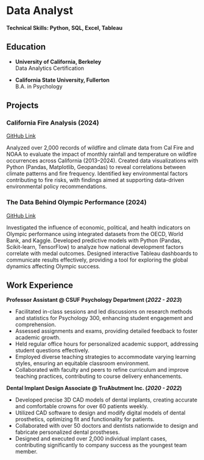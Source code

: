 # Data Analyst

#### Technical Skills: Python, SQL, Excel, Tableau

## Education

- **University of California, Berkeley**  
  Data Analytics Certification

- **California State University, Fullerton**  
  B.A. in Psychology

## Projects
### California Fire Analysis (2024)
[GitHub Link](https://github.com/Alvin-Son/project_1_WC_fire_analysis)

Analyzed over 2,000 records of wildfire and climate data from Cal Fire and NOAA to evaluate the impact of monthly rainfall and temperature on wildfire occurrences across California (2013–2024). Created data visualizations with Python (Pandas, Matplotlib, Geopandas) to reveal correlations between climate patterns and fire frequency. Identified key environmental factors contributing to fire risks, with findings aimed at supporting data-driven environmental policy recommendations.

### The Data Behind Olympic Performance (2024)
[GitHub Link](https://github.com/Alvin-Son/Project_Olympian)

Investigated the influence of economic, political, and health indicators on Olympic performance using integrated datasets from the OECD, World Bank, and Kaggle. Developed predictive models with Python (Pandas, Scikit-learn, TensorFlow) to analyze how national development factors correlate with medal outcomes. Designed interactive Tableau dashboards to communicate results effectively, providing a tool for exploring the global dynamics affecting Olympic success.

## Work Experience

**Professor Assistant @ CSUF Psychology Department (_2022 - 2023_)**
- Facilitated in-class sessions and led discussions on research methods and statistics for Psychology 300, enhancing student engagement and comprehension.
- Assessed assignments and exams, providing detailed feedback to foster academic growth.
- Held regular office hours for personalized academic support, addressing student questions effectively.
- Employed diverse teaching strategies to accommodate varying learning styles, ensuring an equitable classroom environment.
- Collaborated with faculty and peers to refine curriculum and improve teaching practices, contributing to course delivery enhancements.

**Dental Implant Design Associate @ TruAbutment Inc. (_2020 - 2022_)**
- Developed precise 3D CAD models of dental implants, creating accurate and comfortable crowns for over 60 patients weekly.
- Utilized CAD software to design and modify digital models of dental prosthetics, optimizing fit and functionality for patients.
- Collaborated with over 50 doctors and dentists nationwide to design and fabricate personalized dental prostheses.
- Designed and executed over 2,000 individual implant cases, contributing significantly to company success as the youngest team member.


